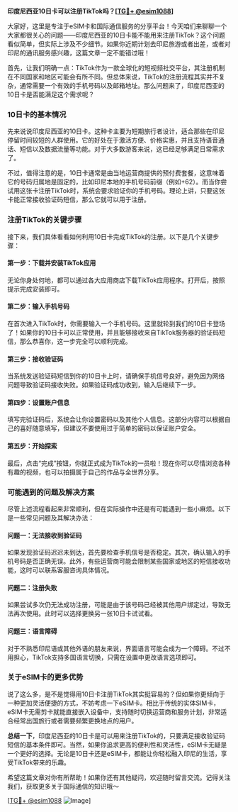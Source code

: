 **印度尼西亚10日卡可以注册TikTok吗？[[TG💪+ @esim1088](https://t.me/s/esim1088)]**

大家好，这里是专注于eSIM卡和国际通信服务的分享平台！今天咱们来聊聊一个大家都很关心的问题——印度尼西亚的10日卡能不能用来注册TikTok？这个问题看似简单，但实际上涉及不少细节。如果你近期计划去印尼旅游或者出差，或者对印尼的通讯服务感兴趣，这篇文章一定不能错过哦！

首先，让我们明确一点：TikTok作为一款全球化的短视频社交平台，其注册机制在不同国家和地区可能会有所不同。但总体来说，TikTok的注册流程其实并不复杂，通常需要一个有效的手机号码以及邮箱地址。那么问题来了，印度尼西亚的10日卡是否能满足这个需求呢？

### **10日卡的基本情况**

先来说说印度尼西亚的10日卡。这种卡主要为短期旅行者设计，适合那些在印尼停留时间较短的人群使用。它的好处在于激活方便、价格实惠，并且支持语音通话、短信以及数据流量等功能。对于大多数游客来说，这已经足够满足日常需求了。

不过，值得注意的是，10日卡通常是由当地运营商提供的预付费套餐，这意味着它的号码归属地是固定的，比如印尼本地的手机号码前缀（例如+62）。而当你尝试用这张卡注册TikTok时，系统会要求验证你的手机号码。理论上讲，只要这张卡能正常接收验证码短信，那么它就可以用于注册。

### **注册TikTok的关键步骤**

接下来，我们具体看看如何利用10日卡完成TikTok的注册。以下是几个关键步骤：

#### **第一步：下载并安装TikTok应用**
无论你身处何地，都可以通过各大应用商店下载TikTok应用程序。打开后，按照提示完成安装即可。

#### **第二步：输入手机号码**
在首次进入TikTok时，你需要输入一个手机号码。这里就轮到我们的10日卡登场了！如果你的10日卡可以正常使用，并且能够接收来自TikTok服务器的验证码短信，那么恭喜你，这一步完全可以顺利完成。

#### **第三步：接收验证码**
当系统发送验证码短信到你的10日卡上时，请确保手机信号良好，避免因为网络问题导致验证码接收失败。如果验证码成功收到，输入后继续下一步。

#### **第四步：设置账户信息**
填写完验证码后，系统会让你设置密码以及其他个人信息。这部分内容可以根据自己的喜好随意填写，但建议不要使用过于简单的密码以保证账户安全。

#### **第五步：开始探索**
最后，点击“完成”按钮，你就正式成为TikTok的一员啦！现在你可以尽情浏览各种有趣的视频，也可以拍摄属于自己的作品与全世界分享。

### **可能遇到的问题及解决方案**

尽管上述流程看起来非常顺利，但在实际操作中还是有可能遇到一些小麻烦。以下是一些常见问题及其解决办法：

#### **问题一：无法接收到验证码**
如果发现验证码迟迟未到达，首先要检查手机信号是否稳定。其次，确认输入的手机号码是否正确无误。此外，有些运营商可能会限制某些国家或地区的短信接收功能，这时可以联系客服咨询具体情况。

#### **问题二：注册失败**
如果尝试多次仍无法成功注册，可能是由于该号码已经被其他用户绑定过，导致无法再次使用。此时可以选择更换另一张10日卡试试看。

#### **问题三：语言障碍**
对于不熟悉印尼语或其他外语的朋友来说，界面语言可能会成为一个障碍。不过不用担心，TikTok支持多国语言切换，只需在设置中更改语言选项即可。

### **关于eSIM卡的更多优势**

说了这么多，是不是觉得用10日卡注册TikTok其实挺容易的？但如果你更倾向于一种更加灵活便捷的方式，不妨考虑一下eSIM卡。相比于传统的实体SIM卡，eSIM卡无需剪卡就能直接嵌入设备中，支持随时切换运营商和服务计划，非常适合经常出国旅行或者需要频繁更换地点的用户。

**总结一下**，印度尼西亚的10日卡是可以用来注册TikTok的，只要满足接收验证码短信的基本条件即可。当然，如果你追求更高的便利性和灵活性，eSIM卡无疑是一个更好的选择。无论是10日卡还是eSIM卡，都能让你轻松融入印尼的生活，享受TikTok带来的乐趣。

希望这篇文章对你有所帮助！如果你还有其他疑问，欢迎随时留言交流。记得关注我们，获取更多关于国际通信的知识哦～

[[TG💪+ @esim1088](https://t.me/s/esim1088) ![Image](https://i.postimg.cc/4NQfJmqS/Snipaste-2025-05-13-00-14-12.png)]